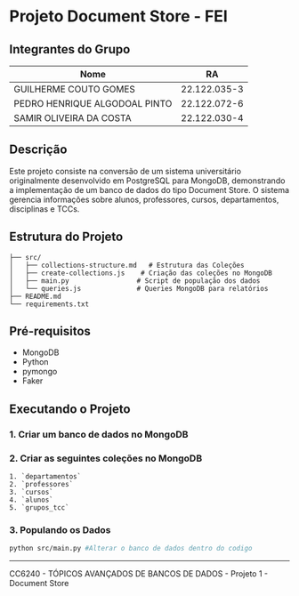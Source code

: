 # Projeto Document Store - FEI 

## Integrantes do Grupo
| Nome                             | RA            |
|---------------------------------|---------------|
| GUILHERME COUTO GOMES           | 22.122.035-3 |
| PEDRO HENRIQUE ALGODOAL PINTO   | 22.122.072-6 |
| SAMIR OLIVEIRA DA COSTA         | 22.122.030-4 |

##  Descrição
Este projeto consiste na conversão de um sistema universitário originalmente desenvolvido em PostgreSQL para MongoDB, demonstrando a implementação de um banco de dados do tipo Document Store. O sistema gerencia informações sobre alunos, professores, cursos, departamentos, disciplinas e TCCs.

##  Estrutura do Projeto
```
├── src/
│   ├── collections-structure.md   # Estrutura das Coleções 
│   ├── create-collections.js    # Criação das coleções no MongoDB
│   ├── main.py                 # Script de população dos dados
│   └── queries.js              # Queries MongoDB para relatórios
├── README.md
└── requirements.txt
```

##  Pré-requisitos
- MongoDB 
- Python
- pymongo
- Faker

##  Executando o Projeto

### 1. Criar um banco de dados no MongoDB

### 2. Criar as seguintes coleções no MongoDB
    1. `departamentos`
    2. `professores`
    3. `cursos`
    4. `alunos`
    5. `grupos_tcc`
### 3. Populando os Dados
```bash
python src/main.py #Alterar o banco de dados dentro do codigo
```



---
CC6240 - TÓPICOS AVANÇADOS DE BANCOS DE DADOS - Projeto 1 - Document Store 
